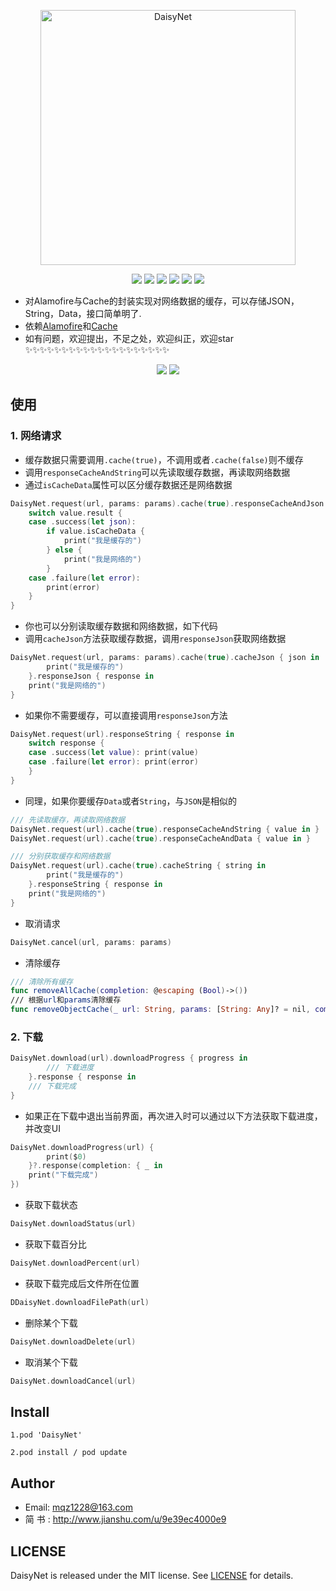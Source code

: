 <p align="center">
<img src="https://github.com/MQZHot/DaisyNet/raw/master/Picture/logo.png" alt="DaisyNet" title="DaisyNet" width="408"/>
</p>

<p align="center">
<img src="https://img.shields.io/badge/platform-iOS-yellow.svg">
<img src="https://img.shields.io/badge/language-swift-red.svg">
<img src="https://img.shields.io/badge/support-swift%204%2B-green.svg">
<img src="https://img.shields.io/badge/support-iOS%208%2B-blue.svg">
<img src="https://img.shields.io/badge/license-MIT%20License-brightgreen.svg">
<img src="https://img.shields.io/cocoapods/v/DaisyNet.svg?style=flat">
</p>

* 对Alamofire与Cache的封装实现对网络数据的缓存，可以存储JSON，String，Data，接口简单明了.
* 依赖[Alamofire](https://github.com/Alamofire/Alamofire)和[Cache](https://github.com/hyperoslo/Cache)
* 如有问题，欢迎提出，不足之处，欢迎纠正，欢迎star ✨✨✨✨✨✨✨✨✨✨✨✨✨✨✨✨✨✨✨✨


<p align="center">
<img src="https://github.com/MQZHot/DaisyNet/raw/master/Picture/get.gif">
<img src="https://github.com/MQZHot/DaisyNet/raw/master/Picture/download.gif">
</p>

## 使用

### 1. 网络请求

* 缓存数据只需要调用`.cache(true)`，不调用或者`.cache(false)`则不缓存
* 调用`responseCacheAndString`可以先读取缓存数据，再读取网络数据
* 通过`isCacheData`属性可以区分缓存数据还是网络数据
```swift
DaisyNet.request(url, params: params).cache(true).responseCacheAndJson { value in
    switch value.result {
    case .success(let json):
        if value.isCacheData {
            print("我是缓存的")
        } else {
            print("我是网络的")
        }
    case .failure(let error):
        print(error)
    }
}
```

* 你也可以分别读取缓存数据和网络数据，如下代码
* 调用`cacheJson`方法获取缓存数据，调用`responseJson`获取网络数据

```swift
DaisyNet.request(url, params: params).cache(true).cacheJson { json in
        print("我是缓存的")
    }.responseJson { response in
    print("我是网络的")
}
```
* 如果你不需要缓存，可以直接调用`responseJson`方法
```swift
DaisyNet.request(url).responseString { response in
    switch response {
    case .success(let value): print(value)
    case .failure(let error): print(error)
    }
}
```

* 同理，如果你要缓存`Data`或者`String`，与`JSON`是相似的
```swift
/// 先读取缓存，再读取网络数据
DaisyNet.request(url).cache(true).responseCacheAndString { value in }
DaisyNet.request(url).cache(true).responseCacheAndData { value in }
```
```swift
/// 分别获取缓存和网络数据
DaisyNet.request(url).cache(true).cacheString { string in
        print("我是缓存的")
    }.responseString { response in
    print("我是网络的")
}
```
* 取消请求
```swift
DaisyNet.cancel(url, params: params)
```

* 清除缓存
```swift
/// 清除所有缓存
func removeAllCache(completion: @escaping (Bool)->())
/// 根据url和params清除缓存
func removeObjectCache(_ url: String, params: [String: Any]? = nil, completion: @escaping (Bool)->())
```

### 2. 下载

```swift
DaisyNet.download(url).downloadProgress { progress in
        /// 下载进度
    }.response { response in
    /// 下载完成
}
```
* 如果正在下载中退出当前界面，再次进入时可以通过以下方法获取下载进度，并改变UI
```swift
DaisyNet.downloadProgress(url) {
        print($0)
    }?.response(completion: { _ in
    print("下载完成")
})
```
* 获取下载状态
```swift
DaisyNet.downloadStatus(url)
```

* 获取下载百分比
```swift
DaisyNet.downloadPercent(url)
```

* 获取下载完成后文件所在位置
```swift
DDaisyNet.downloadFilePath(url)
```

* 删除某个下载
```swift
DaisyNet.downloadDelete(url)
```

* 取消某个下载
```swift
DaisyNet.downloadCancel(url)
```

## Install
```
1.pod 'DaisyNet'

2.pod install / pod update
```

## Author

* Email: mqz1228@163.com
* 简 书 : http://www.jianshu.com/u/9e39ec4000e9

## LICENSE

DaisyNet is released under the MIT license. See [LICENSE](https://github.com/MQZHot/DaisyNet/blob/master/LICENSE) for details.

